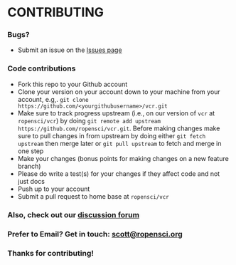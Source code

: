 # CONTRIBUTING #

### Bugs?

* Submit an issue on the [Issues page](https://github.com/ropensci/vcr/issues)

### Code contributions

* Fork this repo to your Github account
* Clone your version on your account down to your machine from your account, e.g,. `git clone https://github.com/<yourgithubusername>/vcr.git`
* Make sure to track progress upstream (i.e., on our version of `vcr` at `ropensci/vcr`) by doing `git remote add upstream https://github.com/ropensci/vcr.git`. Before making changes make sure to pull changes in from upstream by doing either `git fetch upstream` then merge later or `git pull upstream` to fetch and merge in one step
* Make your changes (bonus points for making changes on a new feature branch)
* Please do write a test(s) for your changes if they affect code and not just docs
* Push up to your account
* Submit a pull request to home base at `ropensci/vcr`

### Also, check out our [discussion forum](https://discuss.ropensci.org)

### Prefer to Email? Get in touch: [scott@ropensci.org](mailto:scott@ropensci.org)

### Thanks for contributing!
